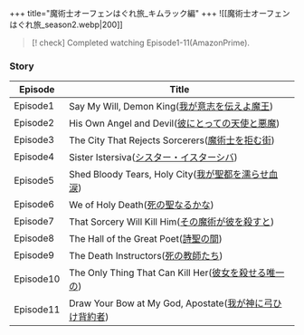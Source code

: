 +++
title="魔術士オーフェンはぐれ旅_キムラック編"
+++
![[魔術士オーフェンはぐれ旅_season2.webp|200]]

> [! check] Completed watching Episode1-11(AmazonPrime).


### Story
| Episode   | Title                                                                                                 |
| --------- | ----------------------------------------------------------------------------------------------------- |
| Episode1  | Say My Will, Demon King([我が意志を伝えよ魔王](https://ssorphen-anime.com/1st/story/kimluck/01.html))           |
| Episode2  | His Own Angel and Devil([彼にとっての天使と悪魔](https://ssorphen-anime.com/1st/story/kimluck/02.html))          |
| Episode3  | The City That Rejects Sorcerers([魔術士を拒む街](https://ssorphen-anime.com/1st/story/kimluck/03.html))      |
| Episode4  | Sister Istersiva([シスター・イスターシバ](https://ssorphen-anime.com/1st/story/kimluck/04.html))                 |
| Episode5  | Shed Bloody Tears, Holy City([我が聖都を濡らせ血涙](https://ssorphen-anime.com/1st/story/kimluck/05.html))      |
| Episode6  | We of Holy Death([死の聖なるかな](https://ssorphen-anime.com/1st/story/kimluck/06.html))                     |
| Episode7  | That Sorcery Will Kill Him([その魔術が彼を殺すと](https://ssorphen-anime.com/1st/story/kimluck/07.html))        |
| Episode8  | The Hall of the Great Poet([詩聖の間](https://ssorphen-anime.com/1st/story/kimluck/08.html))              |
| Episode9  | The Death Instructors([死の教師たち](https://ssorphen-anime.com/1st/story/kimluck/09.html))                 |
| Episode10 | The Only Thing That Can Kill Her([彼女を殺せる唯一の](https://ssorphen-anime.com/1st/story/kimluck/10.html))   |
| Episode11 | Draw Your Bow at My God, Apostate([我が神に弓ひけ背約者](https://ssorphen-anime.com/1st/story/kimluck/11.html)) |
